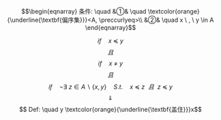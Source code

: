 $$\begin{eqnarray}
条件: \quad
&①& \quad \textcolor{orange}{\underline{\textbf{偏序集}}}<A, \preccurlyeq>\\
&②& \quad x \ , \ y \in A
\end{eqnarray}$$

$$if \quad x \  \preccurlyeq  \ y $$
$$\ \ 且\ \ $$
$$if \quad x  \ \neq \ y$$
$$\ \ 且\ \ $$
$$if \quad \neg \exists \ z \in A \backslash\{x,y\} \quad S.t. \quad x \  \preccurlyeq  \ z \ \ 且\ \ z \  \preccurlyeq  \ y$$
$$\quad \Downarrow \quad $$
$$ Def: \quad y \textcolor{orange}{\underline{\textbf{盖住}}}x$$
